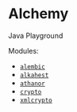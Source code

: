 # Alchemy

Java Playground

Modules:
- [`alembic`](alembic/README.md)
- [`alkahest`](alkahest/README.md)
- [`athanor`](athanor/README.md)
- [`crypto`](crypto/README.md)
- [`xmlcrypto`](xmlcrypto/README.md)
